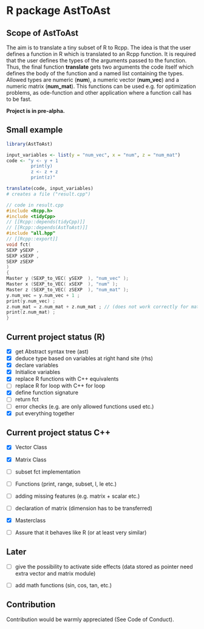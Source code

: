 # R package AstToAst

## Scope of AstToAst

The aim is to translate a tiny subset of R to Rcpp. The idea is that the user defines a function in R which is translated to an Rcpp function. It is required that the user defines the types of the arguments passed to the function. Thus, the final function **translate** gets two arguments the code itself which defines the body of the function and a named list containing the types. Allowed types are numeric (**num**), a numeric vector (**num_vec**) and a numeric matrix (**num_mat**). This functions can be used e.g. for optimization problems, as ode-function and other application where a function call has to be fast. 

**Project is in pre-alpha.**

## Small example 

```R
library(AstToAst)

input_variables <- list(y = "num_vec", x = "num", z = "num_mat")
code <- "y <- y + 1
         print(y)
         z <- z + z
         print(z)"

translate(code, input_variables)
# creates a file ("result.cpp")
```

```Cpp
// code in result.cpp
#include <Rcpp.h>
#include <tidyCpp>
// [[Rcpp::depends(tidyCpp)]]
// [[Rcpp::depends(AstToAst)]]
#include "all.hpp" 
// [[Rcpp::export]]
void fct(
SEXP ySEXP ,
SEXP xSEXP ,
SEXP zSEXP
)
{
Master y (SEXP_to_VEC( ySEXP  ), "num_vec" );
Master x (SEXP_to_VEC( xSEXP  ), "num" );
Master z (SEXP_to_VEC( zSEXP  ), "num_mat" );
y.num_vec = y.num_vec + 1 ;
print(y.num_vec) ;
z.num_mat = z.num_mat + z.num_mat ; // (does not work correctly for matrix)
print(z.num_mat) ;
}
```

## Current project status (R)

- [x] get Abstract syntax tree (ast)
- [x] deduce type based on variables at right hand site (rhs)
- [x] declare variables
- [x] Initialice variables
- [x] replace R functions with C++ equivalents 
- [ ] replace R for loop with C++ for loop
- [x] define function signature
- [ ] return fct
- [ ] error checks (e.g. are only allowed functions used etc.)
- [x] put everything together 

## Current project status C++

- [x] Vector Class
- [x] Matrix Class
- [ ] subset fct implementation
- [ ] Functions (print, range, subset, l, le etc.)
- [ ] adding missing features (e.g. matrix + scalar etc.)
- [ ] declaration of matrix (dimension has to be transferred)
- [x] Masterclass

- [ ] Assure that it behaves like R (or at least very similar)

## Later

- [ ] give the possibility to activate side effects (data stored as pointer need extra vector and matrix module)
- [ ] add math functions (sin, cos, tan, etc.)



## Contribution

Contribution would be warmly appreciated (See Code of Conduct). 